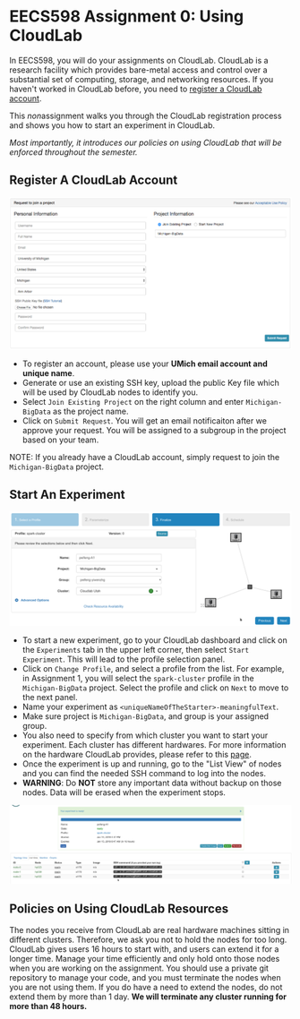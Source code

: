 # EECS598 Assignment 0: Using CloudLab

In EECS598, you will do your assignments on CloudLab.
CloudLab is a research facility which provides bare-metal access and control over a substantial set of computing, storage, and networking resources.
If you haven't worked in CloudLab before, you need to [register a CloudLab account](https://cloudlab.us/signup.php).

This *non*assignment walks you through the CloudLab registration process and shows you how to start an experiment in CloudLab.

*Most importantly, it introduces our policies on using CloudLab that will be enforced throughout the semester.*

## Register A CloudLab Account

![Screenshot-Register](./register.png)

- To register an account, please use your **UMich email account and unique name**.
- Generate or use an existing SSH key, upload the public Key file which will be used by CloudLab nodes to identify you.
- Select `Join Existing Project` on the right column and enter `Michigan-BigData` as the project name.
- Click on `Submit Request`. You will get an email notificaiton after we approve your request. You will be assigned to a subgroup in the project based on your team.


NOTE: If you already have a CloudLab account, simply request to join the `Michigan-BigData` project.

## Start An Experiment

![Screenshot-SelectCluster](./cluster.png)

- To start a new experiment, go to your CloudLab dashboard and click on the `Experiments` tab in the upper left corner, then select `Start Experiment`. This will lead to the profile selection panel.
- Click on `Change Profile`, and select a profile from the list. For example, in Assignment 1, you will select the `spark-cluster` profile in the `Michigan-BigData` project. Select the profile and click on `Next` to move to the next panel.
- Name your experiment as `<uniqueNameOfTheStarter>-meaningfulText`.
- Make sure project is `Michigan-BigData`, and group is your assigned group.
- You also need to specify from which cluster you want to start your experiment. Each cluster has different hardwares. For more information on the hardware CloudLab provides, please refer to this [page](http://docs.cloudlab.us/hardware.html).
- Once the experiment is up and running, go to the "List View" of nodes and you can find the needed SSH command to log into the nodes.
- **WARNING**: Do **NOT** store any important data without backup on those nodes. Data will be erased when the experiment stops.

![ListView](./listnodes.png)

## Policies on Using CloudLab Resources

The nodes you receive from CloudLab are real hardware machines sitting in different clusters. Therefore, we ask you not to hold the nodes for too long. CloudLab gives users 16 hours to start with, and users can extend it for a longer time. Manage your time efficiently and only hold onto those nodes when you are working on the assignment. You should use a private git repository to manage your code, and you must terminate the nodes when you are not using them. If you do have a need to extend the nodes, do not extend them by more than 1 day. **We will terminate any cluster running for more than 48 hours.**
